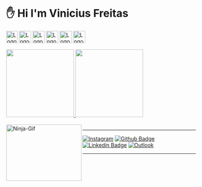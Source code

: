 ### <h1> ✋ Hi I'm Vinicius Freitas </h1>
<img
  src="https://logodownload.org/wp-content/uploads/2016/10/html5-logo-10.png" 
  alt="Logo HTML5"
  height="32" width="30">
<img
  src="https://upload.wikimedia.org/wikipedia/commons/thumb/7/70/Devicon-css3-plain.svg/2048px-Devicon-css3-plain.svg.png" 
  alt="Logo CSS3"
  height="32" width="32">
<img
  src="https://www.freepnglogos.com/uploads/javascript-png/javascript-vector-logo-yellow-png-transparent-javascript-vector-12.png" 
  alt="Logo JavaScript"
  height="32" width="32">
<img
  src="https://miro.medium.com/max/816/1*mn6bOs7s6Qbao15PMNRyOA.png"
  alt="Logo TypeScript"
  height="32" width="32">
<img
  src="https://upload.wikimedia.org/wikipedia/commons/thumb/c/cf/Angular_full_color_logo.svg/2048px-Angular_full_color_logo.svg.png"
  alt="Logo Angular"
  height="32" width="32">
<img
  src="https://img.icons8.com/color/452/nodejs.png"
  alt="Logo NodeJs"
  height="32" width="32">
<!--<img 
  src="https://user-images.githubusercontent.com/48767920/127253446-62a395d6-64ad-467a-a1a9-670ac66e9c02.png"
  alt="Logo React"
  height="32" width="45"> -->
<div>
  <a href="https://github.com/viniciusgfreitas">
  <img height="180em" src="https://github-readme-stats.vercel.app/api?username=viniciusgfreitas&show_icons=true&theme=dark&include_all_commits=true&count_private=true"/>
  <img height="180em" src="https://github-readme-stats.vercel.app/api/top-langs/?username=viniciusgfreitas&layout=compact&langs_count=7&theme=dark"/>
</div>
<div style="display: inline_block"><br>
  <img align="left" alt="Ninja-Gif" height="150" width="200"
   src="https://media1.giphy.com/media/nzCDqg3pNqg7K/giphy.gif?cid=790b761130d3c13012a8aeee968ee4a6fe5c892408902691&rid=giphy.gif">
</div>
<hr>
  
[![Instagram](https://img.shields.io/badge/Instagram-%23E4405F.svg?style=for-the-badge&logo=Instagram&logoColor=white&link=https://www.instagram.com/meviniciusfreitas)](https://www.instagram.com/meviniciusfreitas)
[![Github Badge](https://img.shields.io/badge/-Github-000?style=for-the-badge&logo=Github&logoColor=white&link=https://github.com/Viniciusgfreitas)](https://github.com/Viniciusgfreitas)
[![Linkedin Badge](https://img.shields.io/badge/-LinkedIn-blue?style=for-the-badge&logo=Linkedin&logoColor=white&link=https://www.linkedin.com/in/vinicius-gon%C3%A7alves-freitas/)](https://www.linkedin.com/in/vinicius-gon%C3%A7alves-freitas/)
[![Outlook](https://img.shields.io/badge/Outlook-0078D4?style=for-the-badge&logo=microsoft-outlook&logoColor=white&link=mailto:viniciusdevgf@outlook.com)](mailto:viniciusdevgf@outlook.com)

<hr>
